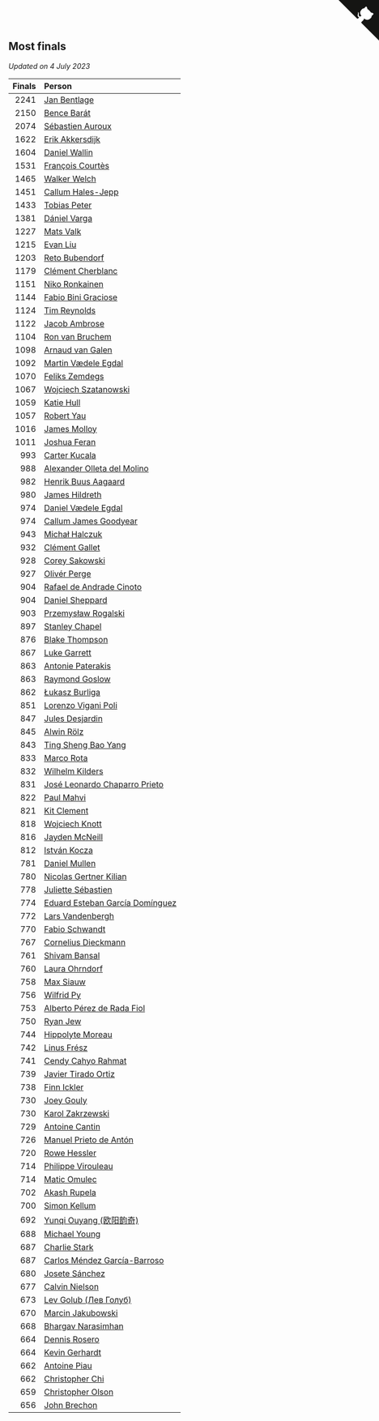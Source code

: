 ## Most finals

*Updated on  4 July 2023*

| Finals | Person |
| ---: | :--- |
| 2241 | [Jan Bentlage](https://www.worldcubeassociation.org/persons/2010BENT01) |
| 2150 | [Bence Barát](https://www.worldcubeassociation.org/persons/2008BARA01) |
| 2074 | [Sébastien Auroux](https://www.worldcubeassociation.org/persons/2008AURO01) |
| 1622 | [Erik Akkersdijk](https://www.worldcubeassociation.org/persons/2005AKKE01) |
| 1604 | [Daniel Wallin](https://www.worldcubeassociation.org/persons/2013WALL03) |
| 1531 | [François Courtès](https://www.worldcubeassociation.org/persons/2008COUR01) |
| 1465 | [Walker Welch](https://www.worldcubeassociation.org/persons/2011WELC01) |
| 1451 | [Callum Hales-Jepp](https://www.worldcubeassociation.org/persons/2012HALE01) |
| 1433 | [Tobias Peter](https://www.worldcubeassociation.org/persons/2014PETE03) |
| 1381 | [Dániel Varga](https://www.worldcubeassociation.org/persons/2008VARG01) |
| 1227 | [Mats Valk](https://www.worldcubeassociation.org/persons/2007VALK01) |
| 1215 | [Evan Liu](https://www.worldcubeassociation.org/persons/2009LIUE01) |
| 1203 | [Reto Bubendorf](https://www.worldcubeassociation.org/persons/2012BUBE01) |
| 1179 | [Clément Cherblanc](https://www.worldcubeassociation.org/persons/2014CHER05) |
| 1151 | [Niko Ronkainen](https://www.worldcubeassociation.org/persons/2010RONK01) |
| 1144 | [Fabio Bini Graciose](https://www.worldcubeassociation.org/persons/2010GRAC02) |
| 1124 | [Tim Reynolds](https://www.worldcubeassociation.org/persons/2005REYN01) |
| 1122 | [Jacob Ambrose](https://www.worldcubeassociation.org/persons/2010AMBR01) |
| 1104 | [Ron van Bruchem](https://www.worldcubeassociation.org/persons/2003BRUC01) |
| 1098 | [Arnaud van Galen](https://www.worldcubeassociation.org/persons/2006GALE01) |
| 1092 | [Martin Vædele Egdal](https://www.worldcubeassociation.org/persons/2013EGDA02) |
| 1070 | [Feliks Zemdegs](https://www.worldcubeassociation.org/persons/2009ZEMD01) |
| 1067 | [Wojciech Szatanowski](https://www.worldcubeassociation.org/persons/2011SZAT01) |
| 1059 | [Katie Hull](https://www.worldcubeassociation.org/persons/2010HULL01) |
| 1057 | [Robert Yau](https://www.worldcubeassociation.org/persons/2009YAUR01) |
| 1016 | [James Molloy](https://www.worldcubeassociation.org/persons/2011MOLL01) |
| 1011 | [Joshua Feran](https://www.worldcubeassociation.org/persons/2011FERA01) |
| 993 | [Carter Kucala](https://www.worldcubeassociation.org/persons/2015KUCA01) |
| 988 | [Alexander Olleta del Molino](https://www.worldcubeassociation.org/persons/2008OLLE01) |
| 982 | [Henrik Buus Aagaard](https://www.worldcubeassociation.org/persons/2006BUUS01) |
| 980 | [James Hildreth](https://www.worldcubeassociation.org/persons/2009HILD01) |
| 974 | [Daniel Vædele Egdal](https://www.worldcubeassociation.org/persons/2013EGDA01) |
| 974 | [Callum James Goodyear](https://www.worldcubeassociation.org/persons/2012GOOD02) |
| 943 | [Michał Halczuk](https://www.worldcubeassociation.org/persons/2006HALC01) |
| 932 | [Clément Gallet](https://www.worldcubeassociation.org/persons/2004GALL02) |
| 928 | [Corey Sakowski](https://www.worldcubeassociation.org/persons/2011SAKO01) |
| 927 | [Olivér Perge](https://www.worldcubeassociation.org/persons/2007PERG01) |
| 904 | [Rafael de Andrade Cinoto](https://www.worldcubeassociation.org/persons/2007CINO01) |
| 904 | [Daniel Sheppard](https://www.worldcubeassociation.org/persons/2009SHEP01) |
| 903 | [Przemysław Rogalski](https://www.worldcubeassociation.org/persons/2013ROGA02) |
| 897 | [Stanley Chapel](https://www.worldcubeassociation.org/persons/2016CHAP04) |
| 876 | [Blake Thompson](https://www.worldcubeassociation.org/persons/2010THOM03) |
| 867 | [Luke Garrett](https://www.worldcubeassociation.org/persons/2017GARR05) |
| 863 | [Antonie Paterakis](https://www.worldcubeassociation.org/persons/2012PATE01) |
| 863 | [Raymond Goslow](https://www.worldcubeassociation.org/persons/2014GOSL01) |
| 862 | [Łukasz Burliga](https://www.worldcubeassociation.org/persons/2013BURL01) |
| 851 | [Lorenzo Vigani Poli](https://www.worldcubeassociation.org/persons/2007POLI01) |
| 847 | [Jules Desjardin](https://www.worldcubeassociation.org/persons/2010DESJ01) |
| 845 | [Alwin Rölz](https://www.worldcubeassociation.org/persons/2016ROLZ01) |
| 843 | [Ting Sheng Bao Yang](https://www.worldcubeassociation.org/persons/2008BAOY01) |
| 833 | [Marco Rota](https://www.worldcubeassociation.org/persons/2009ROTA01) |
| 832 | [Wilhelm Kilders](https://www.worldcubeassociation.org/persons/2010KILD02) |
| 831 | [José Leonardo Chaparro Prieto](https://www.worldcubeassociation.org/persons/2011CHAP01) |
| 822 | [Paul Mahvi](https://www.worldcubeassociation.org/persons/2012MAHV01) |
| 821 | [Kit Clement](https://www.worldcubeassociation.org/persons/2008CLEM01) |
| 818 | [Wojciech Knott](https://www.worldcubeassociation.org/persons/2011KNOT01) |
| 816 | [Jayden McNeill](https://www.worldcubeassociation.org/persons/2012MCNE01) |
| 812 | [István Kocza](https://www.worldcubeassociation.org/persons/2005KOCZ01) |
| 781 | [Daniel Mullen](https://www.worldcubeassociation.org/persons/2016MULL04) |
| 780 | [Nicolas Gertner Kilian](https://www.worldcubeassociation.org/persons/2013GERT01) |
| 778 | [Juliette Sébastien](https://www.worldcubeassociation.org/persons/2014SEBA01) |
| 774 | [Eduard Esteban García Domínguez](https://www.worldcubeassociation.org/persons/2011EDUA01) |
| 772 | [Lars Vandenbergh](https://www.worldcubeassociation.org/persons/2003VAND01) |
| 770 | [Fabio Schwandt](https://www.worldcubeassociation.org/persons/2014SCHW02) |
| 767 | [Cornelius Dieckmann](https://www.worldcubeassociation.org/persons/2009DIEC01) |
| 761 | [Shivam Bansal](https://www.worldcubeassociation.org/persons/2011BANS02) |
| 760 | [Laura Ohrndorf](https://www.worldcubeassociation.org/persons/2009OHRN01) |
| 758 | [Max Siauw](https://www.worldcubeassociation.org/persons/2017SIAU02) |
| 756 | [Wilfrid Py](https://www.worldcubeassociation.org/persons/2016PYWI01) |
| 753 | [Alberto Pérez de Rada Fiol](https://www.worldcubeassociation.org/persons/2011FIOL01) |
| 750 | [Ryan Jew](https://www.worldcubeassociation.org/persons/2008JEWR01) |
| 744 | [Hippolyte Moreau](https://www.worldcubeassociation.org/persons/2008MORE02) |
| 742 | [Linus Frész](https://www.worldcubeassociation.org/persons/2011FRES01) |
| 741 | [Cendy Cahyo Rahmat](https://www.worldcubeassociation.org/persons/2010RAHM02) |
| 739 | [Javier Tirado Ortiz](https://www.worldcubeassociation.org/persons/2009TIRA01) |
| 738 | [Finn Ickler](https://www.worldcubeassociation.org/persons/2012ICKL01) |
| 730 | [Joey Gouly](https://www.worldcubeassociation.org/persons/2007GOUL01) |
| 730 | [Karol Zakrzewski](https://www.worldcubeassociation.org/persons/2014ZAKR01) |
| 729 | [Antoine Cantin](https://www.worldcubeassociation.org/persons/2010CANT02) |
| 726 | [Manuel Prieto de Antón](https://www.worldcubeassociation.org/persons/2015ANTO04) |
| 720 | [Rowe Hessler](https://www.worldcubeassociation.org/persons/2007HESS01) |
| 714 | [Philippe Virouleau](https://www.worldcubeassociation.org/persons/2008VIRO01) |
| 714 | [Matic Omulec](https://www.worldcubeassociation.org/persons/2010OMUL02) |
| 702 | [Akash Rupela](https://www.worldcubeassociation.org/persons/2012RUPE01) |
| 700 | [Simon Kellum](https://www.worldcubeassociation.org/persons/2016KELL12) |
| 692 | [Yunqi Ouyang (欧阳韵奇)](https://www.worldcubeassociation.org/persons/2007YUNQ01) |
| 688 | [Michael Young](https://www.worldcubeassociation.org/persons/2008YOUN02) |
| 687 | [Charlie Stark](https://www.worldcubeassociation.org/persons/2014STAR05) |
| 687 | [Carlos Méndez García-Barroso](https://www.worldcubeassociation.org/persons/2010GARC02) |
| 680 | [Josete Sánchez](https://www.worldcubeassociation.org/persons/2015SANC18) |
| 677 | [Calvin Nielson](https://www.worldcubeassociation.org/persons/2014NIEL03) |
| 673 | [Lev Golub (Лев Голуб)](https://www.worldcubeassociation.org/persons/2014HOLU01) |
| 670 | [Marcin Jakubowski](https://www.worldcubeassociation.org/persons/2007JAKU01) |
| 668 | [Bhargav Narasimhan](https://www.worldcubeassociation.org/persons/2011NARA02) |
| 664 | [Dennis Rosero](https://www.worldcubeassociation.org/persons/2010ROSE03) |
| 664 | [Kevin Gerhardt](https://www.worldcubeassociation.org/persons/2013GERH01) |
| 662 | [Antoine Piau](https://www.worldcubeassociation.org/persons/2008PIAU01) |
| 662 | [Christopher Chi](https://www.worldcubeassociation.org/persons/2014CHIC01) |
| 659 | [Christopher Olson](https://www.worldcubeassociation.org/persons/2009OLSO01) |
| 656 | [John Brechon](https://www.worldcubeassociation.org/persons/2010BREC01) |


<a href="https://github.com/jonatanklosko/wca_statistics" class="github-corner" aria-label="View source on Github"><svg width="80" height="80" viewBox="0 0 250 250" style="fill:#151513; color:#fff; position: absolute; top: 0; border: 0; right: 0;" aria-hidden="true"><path d="M0,0 L115,115 L130,115 L142,142 L250,250 L250,0 Z"></path><path d="M128.3,109.0 C113.8,99.7 119.0,89.6 119.0,89.6 C122.0,82.7 120.5,78.6 120.5,78.6 C119.2,72.0 123.4,76.3 123.4,76.3 C127.3,80.9 125.5,87.3 125.5,87.3 C122.9,97.6 130.6,101.9 134.4,103.2" fill="currentColor" style="transform-origin: 130px 106px;" class="octo-arm"></path><path d="M115.0,115.0 C114.9,115.1 118.7,116.5 119.8,115.4 L133.7,101.6 C136.9,99.2 139.9,98.4 142.2,98.6 C133.8,88.0 127.5,74.4 143.8,58.0 C148.5,53.4 154.0,51.2 159.7,51.0 C160.3,49.4 163.2,43.6 171.4,40.1 C171.4,40.1 176.1,42.5 178.8,56.2 C183.1,58.6 187.2,61.8 190.9,65.4 C194.5,69.0 197.7,73.2 200.1,77.6 C213.8,80.2 216.3,84.9 216.3,84.9 C212.7,93.1 206.9,96.0 205.4,96.6 C205.1,102.4 203.0,107.8 198.3,112.5 C181.9,128.9 168.3,122.5 157.7,114.1 C157.9,116.9 156.7,120.9 152.7,124.9 L141.0,136.5 C139.8,137.7 141.6,141.9 141.8,141.8 Z" fill="currentColor" class="octo-body"></path></svg></a><style>.github-corner:hover .octo-arm{animation:octocat-wave 560ms ease-in-out}@keyframes octocat-wave{0%,100%{transform:rotate(0)}20%,60%{transform:rotate(-25deg)}40%,80%{transform:rotate(10deg)}}@media (max-width:500px){.github-corner:hover .octo-arm{animation:none}.github-corner .octo-arm{animation:octocat-wave 560ms ease-in-out}}</style>
